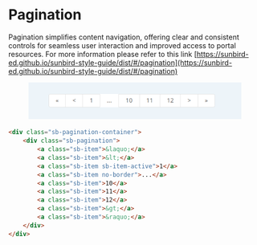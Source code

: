 # Pagination

Pagination simplifies content navigation, offering clear and consistent controls for seamless user interaction and improved access to portal resources. For more information please refer to this link [https://sunbird-ed.github.io/sunbird-style-guide/dist/#/pagination](https://sunbird-ed.github.io/sunbird-style-guide/dist/#/pagination)

<figure><img src="../../../../../.gitbook/assets/image (35).png" alt=""><figcaption></figcaption></figure>

```html
<div class="sb-pagination-container">
    <div class="sb-pagination">
        <a class="sb-item">&laquo;</a>
        <a class="sb-item">&lt;</a>
        <a class="sb-item sb-item-active">1</a>
        <a class="sb-item no-border">...</a>
        <a class="sb-item">10</a>
        <a class="sb-item">11</a>
        <a class="sb-item">12</a>
        <a class="sb-item">&gt;</a>
        <a class="sb-item">&raquo;</a>
    </div>
</div>
```
